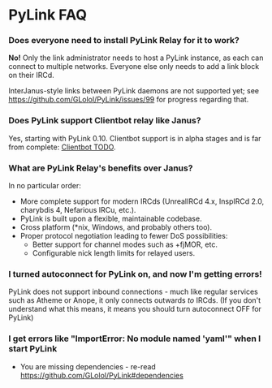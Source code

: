 # PyLink FAQ

### Does everyone need to install PyLink Relay for it to work?

**No!** Only the link administrator needs to host a PyLink instance, as each can connect to multiple networks. Everyone else only needs to add a link block on their IRCd.

InterJanus-style links between PyLink daemons are not supported yet; see https://github.com/GLolol/PyLink/issues/99 for progress regarding that.

### Does PyLink support Clientbot relay like Janus?

Yes, starting with PyLink 0.10. Clientbot support is in alpha stages and is far from complete: [Clientbot TODO](https://github.com/GLolol/PyLink/issues?q=is%3Aissue+is%3Aopen+label%3Aprotocols%2Fclientbot).

### What are PyLink Relay's benefits over Janus?

In no particular order:
- More complete support for modern IRCds (UnrealIRCd 4.x, InspIRCd 2.0, charybdis 4, Nefarious IRCu, etc.).
- PyLink is built upon a flexible, maintainable codebase.
- Cross platform (*nix, Windows, and probably others too).
- Proper protocol negotiation leading to fewer DoS possibilities:
    - Better support for channel modes such as +fjMOR, etc.
    - Configurable nick length limits for relayed users.

### I turned autoconnect for PyLink on, and now I'm getting errors!

PyLink does not support inbound connections - much like regular services such as Atheme or Anope, it only connects outwards *to* IRCds. (If you don't understand what this means, it means you should turn autoconnect OFF for PyLink)

### I get errors like "ImportError: No module named 'yaml'" when I start PyLink
- You are missing dependencies - re-read https://github.com/GLolol/PyLink#dependencies
